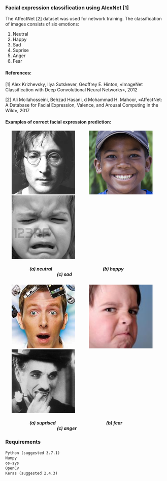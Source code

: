 ### Facial expression classification using AlexNet [1]

The AffectNet [2] dataset was used for network training.
Τhe classification of images consists of six emotions:
1. Neutral
2. Happy
3. Sad
4. Suprise
5. Anger
6. Fear


#### References:

[1] Alex Krizhevsky, Ilya Sutskever, Geoffrey E. Hinton, «ImageNet Classification with Deep Convolutional Neural Networks», 2012

[2] Ali Mollahosseini, Behzad Hasani, d Mohammad H. Mahoor, «AffectNet: A Database for Facial Expression, Valence, and Arousal Computing in the Wild», 2017

#### Examples of correct facial expression prediction:


<p float="left">
<img   src="images/neutral.jpg"  hspace="20" width="200" >  
<img   src="images/happy.jpg"  hspace="20" width="200">   
<img   src="images/sad.jpg"  hspace="20" width="200" >    
</p>

##### &nbsp;&nbsp;&nbsp;&nbsp;&nbsp;&nbsp;&nbsp;&nbsp;&nbsp;&nbsp;&nbsp;&nbsp;&nbsp;&nbsp;&nbsp;&nbsp;&nbsp;&nbsp;&nbsp;&nbsp;&nbsp;&nbsp; (a) neutral &nbsp;&nbsp;&nbsp;&nbsp;&nbsp;&nbsp;&nbsp;&nbsp;&nbsp;&nbsp;&nbsp;&nbsp;&nbsp;&nbsp;&nbsp;&nbsp;&nbsp;&nbsp;&nbsp;&nbsp;&nbsp;&nbsp;&nbsp;&nbsp;&nbsp;&nbsp;&nbsp;&nbsp;&nbsp;&nbsp;&nbsp;&nbsp;&nbsp;&nbsp;&nbsp;&nbsp;&nbsp;&nbsp;&nbsp;&nbsp;&nbsp;&nbsp;&nbsp;&nbsp;&nbsp;&nbsp; (b) happy &nbsp;&nbsp;&nbsp;&nbsp;&nbsp;&nbsp;&nbsp;&nbsp;&nbsp;&nbsp;&nbsp;&nbsp;&nbsp;&nbsp;&nbsp;&nbsp;&nbsp;&nbsp;&nbsp;&nbsp;&nbsp;&nbsp;&nbsp;&nbsp;&nbsp;&nbsp;&nbsp;&nbsp;&nbsp;&nbsp;&nbsp;&nbsp;&nbsp;&nbsp;&nbsp;&nbsp;&nbsp;&nbsp;&nbsp;&nbsp;&nbsp;&nbsp;&nbsp;&nbsp;&nbsp;&nbsp;&nbsp;&nbsp; (c) sad
<p float="left">
<img   src="images/suprise.jpg"  hspace="20" width="200" >  
<img   src="images/anger.jpg"  hspace="20" width="200">   
<img   src="images/fear.jpg"  hspace="20" width="200" >  
   
</p>

##### &nbsp;&nbsp;&nbsp;&nbsp;&nbsp;&nbsp;&nbsp;&nbsp;&nbsp;&nbsp;&nbsp;&nbsp;&nbsp;&nbsp;&nbsp;&nbsp;&nbsp;&nbsp;&nbsp;&nbsp;&nbsp;&nbsp; (a) suprised &nbsp;&nbsp;&nbsp;&nbsp;&nbsp;&nbsp;&nbsp;&nbsp;&nbsp;&nbsp;&nbsp;&nbsp;&nbsp;&nbsp;&nbsp;&nbsp;&nbsp;&nbsp;&nbsp;&nbsp;&nbsp;&nbsp;&nbsp;&nbsp;&nbsp;&nbsp;&nbsp;&nbsp;&nbsp;&nbsp;&nbsp;&nbsp;&nbsp;&nbsp;&nbsp;&nbsp;&nbsp;&nbsp;&nbsp;&nbsp;&nbsp;&nbsp;&nbsp;&nbsp;&nbsp;&nbsp; (b) fear &nbsp;&nbsp;&nbsp;&nbsp;&nbsp;&nbsp;&nbsp;&nbsp;&nbsp;&nbsp;&nbsp;&nbsp;&nbsp;&nbsp;&nbsp;&nbsp;&nbsp;&nbsp;&nbsp;&nbsp;&nbsp;&nbsp;&nbsp;&nbsp;&nbsp;&nbsp;&nbsp;&nbsp;&nbsp;&nbsp;&nbsp;&nbsp;&nbsp;&nbsp;&nbsp;&nbsp;&nbsp;&nbsp;&nbsp;&nbsp;&nbsp;&nbsp;&nbsp;&nbsp;&nbsp;&nbsp;&nbsp;&nbsp; (c) anger

### Requirements 
```
Python (suggested 3.7.1)  
Numpy   
os-sys  
OpenCv  
Keras (suggested 2.4.3)  

